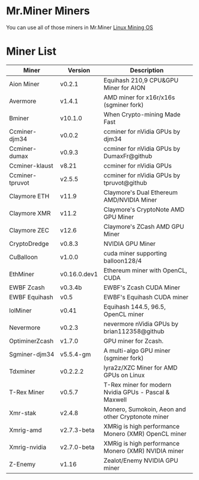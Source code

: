 # Mr.Miner Miners
You can use all of those miners in  Mr.Miner [Linux Mining OS](https://mrminer.co)


# Miner List

| Miner | Version | Description |
| ----------------- | ------------- | ------------- |
| Aion Miner | v0.2.1 | Equihash 210,9 CPU&GPU Miner for AION |
| Avermore | v1.4.1 | AMD miner for x16r/x16s (sgminer fork) |
| Bminer | v10.1.0 | When Crypto-mining Made Fast |
| Ccminer-djm34 | v0.0.2 | ccminer for nVidia GPUs by djm34 |
| Ccminer-dumax | v0.9.3 | ccminer for nVidia GPUs by DumaxFr@github |
| Ccminer-klaust | v8.21 | ccminer for nVidia GPUs |
| Ccminer-tpruvot | v2.5.5 | ccminer for nVidia GPUs by tpruvot@github |
| Claymore ETH | v11.9 | Claymore's Dual Ethereum AMD/NVIDIA Miner |
| Claymore XMR | v11.2 | Claymore's CryptoNote AMD GPU Miner |
| Claymore ZEC | v12.6 | Claymore's ZCash AMD GPU Miner |
| CryptoDredge | v0.8.3 | NVIDIA GPU Miner |
| CuBalloon | v1.0.0 | cuda miner supporting balloon128/4 |
| EthMiner | v0.16.0.dev1 | Ethereum miner with OpenCL, CUDA |
| EWBF Zcash | v0.3.4b | EWBF's Zcash CUDA Miner  |
| EWBF Equihash | v0.5 | EWBF's Equihash CUDA miner |
| lolMiner | v0.41 | Equihash 144.5, 96.5, OpenCL miner |
| Nevermore | v0.2.3 | nevermore nVidia GPUs by brian112358@github |
| OptiminerZcash | v1.7.0 | GPU miner for Zcash. |
| Sgminer-djm34 | v5.5.4-gm | A multi-algo GPU miner (sgminer fork) |
| Tdxminer | v0.2.2.2 | lyra2z/XZC Miner for AMD GPUs on Linux |
| T-Rex Miner | v0.5.7 | T-Rex miner for modern Nvidia GPUs - Pascal & Maxwell |
| Xmr-stak  | v2.4.8 | Monero, Sumokoin, Aeon and other Cryptonote miner |
| Xmrig-amd | v2.7.3-beta | XMRig is high performance Monero (XMR) OpenCL miner |
| Xmrig-nvidia | v2.7.0-beta | XMRig is high performance Monero (XMR) NVIDIA miner |
| Z-Enemy | v1.16 | Zealot/Enemy NVIDIA GPU miner |
